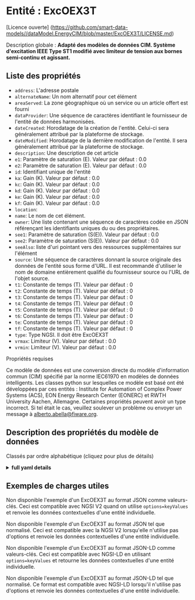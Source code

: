 Entité : ExcOEX3T  
=================  
[Licence ouverte] (https://github.com/smart-data-models//dataModel.EnergyCIM/blob/master/ExcOEX3T/LICENSE.md)  
Description globale : **Adapté des modèles de données CIM. Système d'excitation IEEE Type ST1 modifié avec limiteur de tension aux bornes semi-continu et agissant.**  

## Liste des propriétés  

- `address`: L'adresse postale  - `alternateName`: Un nom alternatif pour cet élément  - `areaServed`: La zone géographique où un service ou un article offert est fourni  - `dataProvider`: Une séquence de caractères identifiant le fournisseur de l'entité de données harmonisées.  - `dateCreated`: Horodatage de la création de l'entité. Celui-ci sera généralement attribué par la plateforme de stockage.  - `dateModified`: Horodatage de la dernière modification de l'entité. Il sera généralement attribué par la plateforme de stockage.  - `description`: Une description de cet article  - `e1`: Paramètre de saturation (E). Valeur par défaut : 0.0  - `e2`: Paramètre de saturation (E). Valeur par défaut : 0.0  - `id`: Identifiant unique de l'entité  - `ka`: Gain (K). Valeur par défaut : 0.0  - `kc`: Gain (K). Valeur par défaut : 0.0  - `kd`: Gain (K). Valeur par défaut : 0.0  - `ke`: Gain (K). Valeur par défaut : 0.0  - `kf`: Gain (K). Valeur par défaut : 0.0  - `location`:   - `name`: Le nom de cet élément.  - `owner`: Une liste contenant une séquence de caractères codée en JSON référençant les identifiants uniques du ou des propriétaires.  - `see1`: Paramètre de saturation (S(E)). Valeur par défaut : 0.0  - `see2`: Paramètre de saturation (S(E)). Valeur par défaut : 0.0  - `seeAlso`: liste d'uri pointant vers des ressources supplémentaires sur l'élément  - `source`: Une séquence de caractères donnant la source originale des données de l'entité sous forme d'URL. Il est recommandé d'utiliser le nom de domaine entièrement qualifié du fournisseur source ou l'URL de l'objet source.  - `t1`: Constante de temps (T). Valeur par défaut : 0  - `t2`: Constante de temps (T). Valeur par défaut : 0  - `t3`: Constante de temps (T). Valeur par défaut : 0  - `t4`: Constante de temps (T). Valeur par défaut : 0  - `t5`: Constante de temps (T). Valeur par défaut : 0  - `t6`: Constante de temps (T). Valeur par défaut : 0  - `te`: Constante de temps (T). Valeur par défaut : 0  - `tf`: Constante de temps (T). Valeur par défaut : 0  - `type`: Type NGSI. Il doit être ExcOEX3T  - `vrmax`: Limiteur (V). Valeur par défaut : 0.0  - `vrmin`: Limiteur (V). Valeur par défaut : 0.0    
Propriétés requises  
Ce modèle de données est une conversion directe du modèle d'information commun (CIM) spécifié par la norme IEC61970 en modèles de données intelligents. Les classes python sur lesquelles ce modèle est basé ont été développées par ces entités : Institute for Automation of Complex Power Systems (ACS), EON Energy Research Center (EONERC) et RWTH University Aachen, Allemagne. Certaines propriétés peuvent avoir un type incorrect. Si tel était le cas, veuillez soulever un problème ou envoyer un message à alberto.abella@fiware.org.  
## Description des propriétés du modèle de données  
Classés par ordre alphabétique (cliquez pour plus de détails)  
<details><summary><strong>full yaml details</strong></summary>    
```yaml  
ExcOEX3T:    
  description: 'Adapted from CIM data models. Modified IEEE Type ST1 Excitation System with semi-continuous and acting terminal voltage limiter.'    
  properties:    
    address:    
      description: 'The mailing address'    
      properties:    
        addressCountry:    
          description: 'Property. The country. For example, Spain. Model:''https://schema.org/addressCountry'''    
          type: string    
        addressLocality:    
          description: 'Property. The locality in which the street address is, and which is in the region. Model:''https://schema.org/addressLocality'''    
          type: string    
        addressRegion:    
          description: 'Property. The region in which the locality is, and which is in the country. Model:''https://schema.org/addressRegion'''    
          type: string    
        areaServed:    
          description: 'Property. The geographic area where a service or offered item is provided. Model:''https://schema.org/areaServed'''    
          type: string    
        postOfficeBoxNumber:    
          description: 'Property. The post office box number for PO box addresses. For example, Spain. Model:''https://schema.org/postOfficeBoxNumber'''    
          type: string    
        postalCode:    
          description: 'Property. The postal code. For example, Spain. Model:''https://schema.org/https://schema.org/postalCode'''    
          type: string    
        streetAddress:    
          description: 'Property. The street address. Model:''https://schema.org/streetAddress'''    
          type: string    
      type: Property    
      x-ngsi:    
        model: https://schema.org/address    
    alternateName:    
      description: 'An alternative name for this item'    
      type: Property    
    areaServed:    
      description: 'The geographic area where a service or offered item is provided'    
      type: Property    
      x-ngsi:    
        model: https://schema.org/Text    
    dataProvider:    
      description: 'A sequence of characters identifying the provider of the harmonised data entity.'    
      type: Property    
    dateCreated:    
      description: 'Entity creation timestamp. This will usually be allocated by the storage platform.'    
      format: date-time    
      type: Property    
    dateModified:    
      description: 'Timestamp of the last modification of the entity. This will usually be allocated by the storage platform.'    
      format: date-time    
      type: Property    
    description:    
      description: 'A description of this item'    
      type: Property    
    e1:    
      description: 'Saturation parameter (E). Default: 0.0'    
      type: number    
      x-ngsi:    
        model: https://schema.org/Number    
    e2:    
      description: 'Saturation parameter (E). Default: 0.0'    
      type: number    
      x-ngsi:    
        model: https://schema.org/Number    
    id:    
      anyOf: &excoex3t_-_properties_-_owner_-_items_-_anyof    
        - description: 'Property. Identifier format of any NGSI entity'    
          maxLength: 256    
          minLength: 1    
          pattern: ^[\w\-\.\{\}\$\+\*\[\]`|~^@!,:\\]+$    
          type: string    
        - description: 'Property. Identifier format of any NGSI entity'    
          format: uri    
          type: string    
      description: 'Unique identifier of the entity'    
      type: Property    
    ka:    
      description: 'Gain (K). Default: 0.0'    
      type: number    
      x-ngsi:    
        model: https://schema.org/Number    
    kc:    
      description: 'Gain (K). Default: 0.0'    
      type: number    
      x-ngsi:    
        model: https://schema.org/Number    
    kd:    
      description: 'Gain (K). Default: 0.0'    
      type: number    
      x-ngsi:    
        model: https://schema.org/Number    
    ke:    
      description: 'Gain (K). Default: 0.0'    
      type: number    
      x-ngsi:    
        model: https://schema.org/Number    
    kf:    
      description: 'Gain (K). Default: 0.0'    
      type: number    
      x-ngsi:    
        model: https://schema.org/Number    
    location:    
      $id: https://geojson.org/schema/Geometry.json    
      $schema: "http://json-schema.org/draft-07/schema#"    
      oneOf:    
        - properties:    
            bbox:    
              items:    
                type: number    
              minItems: 4    
              type: array    
            coordinates:    
              items:    
                type: number    
              minItems: 2    
              type: array    
            type:    
              enum:    
                - Point    
              type: string    
          required:    
            - type    
            - coordinates    
          title: 'GeoJSON Point'    
          type: object    
        - properties:    
            bbox:    
              items:    
                type: number    
              minItems: 4    
              type: array    
            coordinates:    
              items:    
                items:    
                  type: number    
                minItems: 2    
                type: array    
              minItems: 2    
              type: array    
            type:    
              enum:    
                - LineString    
              type: string    
          required:    
            - type    
            - coordinates    
          title: 'GeoJSON LineString'    
          type: object    
        - properties:    
            bbox:    
              items:    
                type: number    
              minItems: 4    
              type: array    
            coordinates:    
              items:    
                items:    
                  items:    
                    type: number    
                  minItems: 2    
                  type: array    
                minItems: 4    
                type: array    
              type: array    
            type:    
              enum:    
                - Polygon    
              type: string    
          required:    
            - type    
            - coordinates    
          title: 'GeoJSON Polygon'    
          type: object    
        - properties:    
            bbox:    
              items:    
                type: number    
              minItems: 4    
              type: array    
            coordinates:    
              items:    
                items:    
                  type: number    
                minItems: 2    
                type: array    
              type: array    
            type:    
              enum:    
                - MultiPoint    
              type: string    
          required:    
            - type    
            - coordinates    
          title: 'GeoJSON MultiPoint'    
          type: object    
        - properties:    
            bbox:    
              items:    
                type: number    
              minItems: 4    
              type: array    
            coordinates:    
              items:    
                items:    
                  items:    
                    type: number    
                  minItems: 2    
                  type: array    
                minItems: 2    
                type: array    
              type: array    
            type:    
              enum:    
                - MultiLineString    
              type: string    
          required:    
            - type    
            - coordinates    
          title: 'GeoJSON MultiLineString'    
          type: object    
        - properties:    
            bbox:    
              items:    
                type: number    
              minItems: 4    
              type: array    
            coordinates:    
              items:    
                items:    
                  items:    
                    items:    
                      type: number    
                    minItems: 2    
                    type: array    
                  minItems: 4    
                  type: array    
                type: array    
              type: array    
            type:    
              enum:    
                - MultiPolygon    
              type: string    
          required:    
            - type    
            - coordinates    
          title: 'GeoJSON MultiPolygon'    
          type: object    
      title: 'GeoJSON Geometry'    
    name:    
      description: 'The name of this item.'    
      type: Property    
    owner:    
      description: 'A List containing a JSON encoded sequence of characters referencing the unique Ids of the owner(s)'    
      items:    
        anyOf: *excoex3t_-_properties_-_owner_-_items_-_anyof    
        description: 'Property. Unique identifier of the entity'    
      type: Property    
    see1:    
      description: 'Saturation parameter (S(E)). Default: 0.0'    
      type: number    
      x-ngsi:    
        model: https://schema.org/Number    
    see2:    
      description: 'Saturation parameter (S(E)). Default: 0.0'    
      type: number    
      x-ngsi:    
        model: https://schema.org/Number    
    seeAlso:    
      description: 'list of uri pointing to additional resources about the item'    
      oneOf:    
        - items:    
            - format: uri    
              type: string    
          minItems: 1    
          type: array    
        - format: uri    
          type: string    
      type: Property    
    source:    
      description: 'A sequence of characters giving the original source of the entity data as a URL. Recommended to be the fully qualified domain name of the source provider, or the URL to the source object.'    
      type: Property    
    t1:    
      description: 'Time constant (T). Default: 0'    
      type: number    
      x-ngsi:    
        model: https://schema.org/Number    
    t2:    
      description: 'Time constant (T). Default: 0'    
      type: number    
      x-ngsi:    
        model: https://schema.org/Number    
    t3:    
      description: 'Time constant (T). Default: 0'    
      type: number    
      x-ngsi:    
        model: https://schema.org/Number    
    t4:    
      description: 'Time constant (T). Default: 0'    
      type: number    
      x-ngsi:    
        model: https://schema.org/Number    
    t5:    
      description: 'Time constant (T). Default: 0'    
      type: number    
      x-ngsi:    
        model: https://schema.org/Number    
    t6:    
      description: 'Time constant (T). Default: 0'    
      type: number    
      x-ngsi:    
        model: https://schema.org/Number    
    te:    
      description: 'Time constant (T). Default: 0'    
      type: number    
      x-ngsi:    
        model: https://schema.org/Number    
    tf:    
      description: 'Time constant (T). Default: 0'    
      type: number    
      x-ngsi:    
        model: https://schema.org/Number    
    type:    
      description: 'NGSI type. It has to be ExcOEX3T'    
      enum:    
        - ExcOEX3T    
      type: Property    
    vrmax:    
      description: 'Limiter (V). Default: 0.0'    
      type: number    
      x-ngsi:    
        model: https://schema.org/Number    
    vrmin:    
      description: 'Limiter (V). Default: 0.0'    
      type: number    
      x-ngsi:    
        model: https://schema.org/Number    
  required: []    
  type: object    
```  
</details>    
## Exemples de charges utiles  
Non disponible l'exemple d'un ExcOEX3T au format JSON comme valeurs-clés. Ceci est compatible avec NGSI V2 quand on utilise `options=keyValues` et renvoie les données contextuelles d'une entité individuelle.  
Non disponible l'exemple d'un ExcOEX3T au format JSON tel que normalisé. Ceci est compatible avec la NGSI V2 lorsqu'elle n'utilise pas d'options et renvoie les données contextuelles d'une entité individuelle.  
Non disponible l'exemple d'un ExcOEX3T au format JSON-LD comme valeurs-clés. Ceci est compatible avec NGSI-LD en utilisant `options=keyValues` et retourne les données contextuelles d'une entité individuelle.  
Non disponible l'exemple d'un ExcOEX3T au format JSON-LD tel que normalisé. Ce format est compatible avec NGSI-LD lorsqu'il n'utilise pas d'options et renvoie les données contextuelles d'une entité individuelle.  

